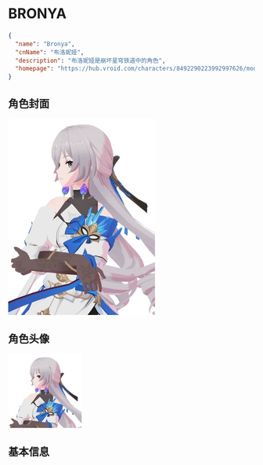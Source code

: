 # BRONYA

```json
{
  "name": "Bronya",
  "cnName": "布洛妮娅",
  "description": "布洛妮娅是崩坏星穹铁道中的角色",
  "homepage": "https://hub.vroid.com/characters/8492290223992997626/models/1864405023120034389"
}
```

## 角色封面

![](./cover.webp)

## 角色头像

![](./avatar.webp)

## 基本信息
